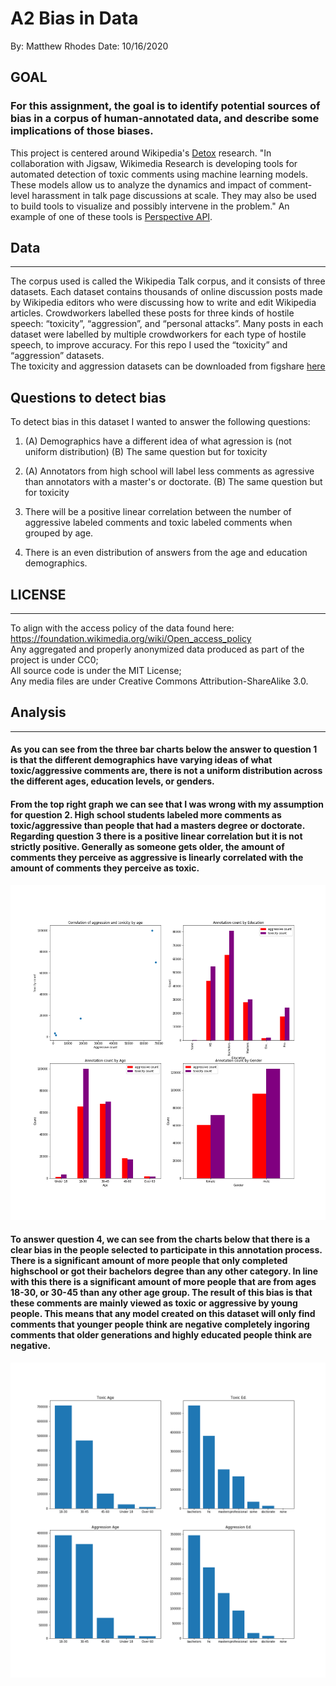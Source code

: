# A2 Bias in Data
By: Matthew Rhodes
Date: 10/16/2020

## GOAL
### For this assignment, the goal is to identify potential sources of bias in a corpus of human-annotated data, and describe some implications of those biases. 

This project is centered around Wikipedia's [Detox](https://meta.wikimedia.org/wiki/Research:Detox) research. "In collaboration with Jigsaw, Wikimedia Research is developing tools for automated detection of toxic comments using machine learning models. These models allow us to analyze the dynamics and impact of comment-level harassment in talk page discussions at scale. They may also be used to build tools to visualize and possibly intervene in the problem." An example of one of these tools is [Perspective API](https://github.com/conversationai/perspectiveapi).


## Data
***
The corpus used is called the Wikipedia Talk corpus, and it consists of three datasets. Each dataset contains thousands of online discussion posts made by Wikipedia editors who were discussing how to write and edit Wikipedia articles. Crowdworkers labelled these posts for three kinds of hostile speech: “toxicity”, “aggression”, and “personal attacks”. Many posts in each dataset were labelled by multiple crowdworkers for each type of hostile speech, to improve accuracy. For this repo I used the “toxicity” and “aggression” datasets. <br>
The toxicity and aggression datasets can be downloaded from figshare [here](https://figshare.com/projects/Wikipedia_Talk/16731)

## Questions to detect bias
To detect bias in this dataset I wanted to answer the following questions:

1. (A) Demographics have a different idea of what agression is (not uniform distribution)
   (B) The same question but for toxicity
   
2. (A) Annotators from high school will label less comments as agressive than annotators with a master's or doctorate.
   (B) The same question but for toxicity
 
   
3. There will be a positive linear correlation between the number of aggressive labeled comments and toxic labeled comments when grouped by age.

4. There is an even distribution of answers from the age and education demographics.

## LICENSE
***
To align with the access policy of the data found here: https://foundation.wikimedia.org/wiki/Open_access_policy <br>
Any aggregated and properly anonymized data produced as part of the project is under CC0; <br>
All source code is under the MIT License; <br>
Any media files are under Creative Commons Attribution-ShareAlike 3.0. <br>

## Analysis
***

#### As you can see from the three bar charts below the answer to question 1 is that the different demographics have varying ideas of what toxic/aggressive comments are, there is not a uniform distribution across the different ages, education levels, or genders.

#### From the top right graph we can see that I was wrong with my assumption for question 2. High school students labeled more comments as toxic/aggressive than people that had a masters degree or doctorate. Regarding question 3 there is a positive linear correlation but it is not strictly positive. Generally as someone gets older, the amount of comments they perceive as aggressive is linearly correlated with the amount of comments they perceive as toxic.

![alt text](https://github.com/MatthewCodes/data-512/blob/main/data-512-a2/first_graph.png)


#### To answer question 4, we can see from the charts below that there is a clear bias in the people selected to participate in this annotation process. There is a significant amount of more people that only completed highschool or got their bachelors degree than any other category. In line with this there is a significant amount of more people that are from ages 18-30, or 30-45 than any other age group. The result of this bias is that these comments are mainly viewed as toxic or aggressive by young people. This means that any model created on this dataset will only find comments that younger people think are negative completely ingoring comments that older generations and highly educated people think are negative.

![alt text](https://github.com/MatthewCodes/data-512/blob/main/data-512-a2/second_graph.png)
